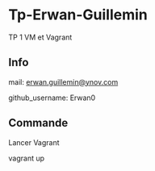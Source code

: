 # Tp-Erwan-Guillemin
TP 1 VM et Vagrant

## Info
mail: erwan.guillemin@ynov.com

github_username: Erwan0


## Commande

Lancer Vagrant

vagrant up
